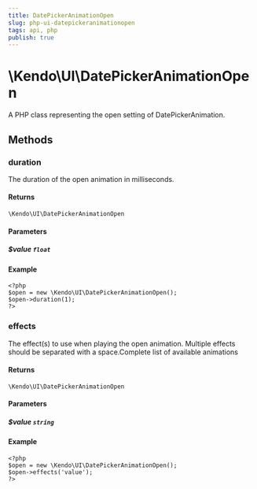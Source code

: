 ```yaml
---
title: DatePickerAnimationOpen
slug: php-ui-datepickeranimationopen
tags: api, php
publish: true
---
```


# \Kendo\UI\DatePickerAnimationOpen

A PHP class representing the open setting of DatePickerAnimation.


## Methods

### duration
The duration of the open animation in milliseconds.

#### Returns
`\Kendo\UI\DatePickerAnimationOpen`

#### Parameters

##### $value `float`



#### Example 
    <?php
    $open = new \Kendo\UI\DatePickerAnimationOpen();
    $open->duration(1);
    ?>

### effects
The effect(s) to use when playing the open animation. Multiple effects should be separated with a space.Complete list of available animations

#### Returns
`\Kendo\UI\DatePickerAnimationOpen`

#### Parameters

##### $value `string`



#### Example 
    <?php
    $open = new \Kendo\UI\DatePickerAnimationOpen();
    $open->effects('value');
    ?>

